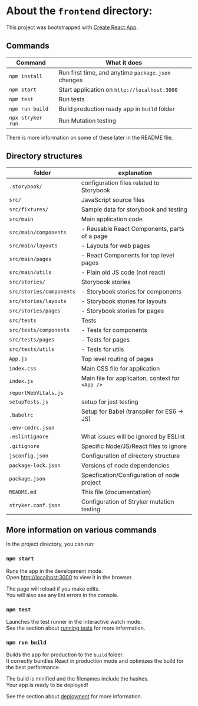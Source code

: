# About the `frontend` directory:

This project was bootstrapped with [Create React App](https://github.com/facebook/create-react-app).


## Commands

| Command           | What it does                                       |
|-------------------|----------------------------------------------------|
| `npm install`     | Run first time, and anytime `package.json` changes |
| `npm start`       | Start application on `http://localhost:3000`       |
| `npm test`        | Run tests                                          |
| `npm run build`   | Build production ready app in `build` folder       |
| `npx stryker run` | Run Mutation testing                               |

There is more information on some of these later in the README file.

## Directory structures

| folder                   | explanation                                      |
|--------------------------|--------------------------------------------------|
| `.storybook/`            | configuration files related to Storybook         |
| `src/`                   | JavaScript source files                          |
| `src/fixtures/`          | Sample data for storybook and testing            |
| `src/main`               | Main application code                            |
| `src/main/components`    | - Reusable React Components, parts of a page     |
| `src/main/layouts`       | - Layouts for web pages                          |
| `src/main/pages`         | - React Components for top level pages           |
| `src/main/utils`         | - Plain old JS code (not react)                  |
| `src/stories/`           | Storybook stories                                |
| `src/stories/components` | - Storybook stories for components               |
| `src/stories/layouts`    | - Storybook stories for layouts                  |
| `src/stories/pages`      | - Storybook stories for pages                    |
| `src/tests`              | Tests                                            |
| `src/tests/components`   | - Tests for components                           |
| `src/tests/pages`        | - Tests for pages                                |
| `src/tests/utils`        | - Tests for utils                                |
| `App.js`                 | Top level routing of pages                       |
| `index.css`              | Main CSS file for application                    |
| `index.js`               | Main file for applicaiton, context for `<App />` |
| `reportWebVitals.js`     |                                                  |
| `setupTests.js`          | setup for jest testing                           |
| `.babelrc`               | Setup for Babel (transpiler for ES6 -> JS)       |
| `.env-cmdrc.json`        |                                                  |
| `.eslintignore`          | What issues will be ignored by ESLint            |
| `.gitignore`             | Specific Node/JS/React files to ignore           |
| `jsconfig.json`          | Configuration of directory structure             |
| `package-lock.json`      | Versions of node dependencies                    |
| `package.json`           | Specfication/Configuration of node project       |
| `README.md`              | This file (documentation)                        |
| `stryker.conf.json`      | Configuration of Stryker mutation testing        |


## More information on various commands

In the project directory, you can run:

### `npm start`

Runs the app in the development mode.\
Open [http://localhost:3000](http://localhost:3000) to view it in the browser.

The page will reload if you make edits.\
You will also see any lint errors in the console.

### `npm test`

Launches the test runner in the interactive watch mode.\
See the section about [running tests](https://facebook.github.io/create-react-app/docs/running-tests) for more information.

### `npm run build`

Builds the app for production to the `build` folder.\
It correctly bundles React in production mode and optimizes the build for the best performance.

The build is minified and the filenames include the hashes.\
Your app is ready to be deployed!

See the section about [deployment](https://facebook.github.io/create-react-app/docs/deployment) for more information.


